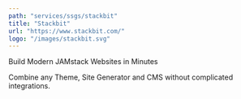 ```yaml
---
path: "services/ssgs/stackbit"
title: "Stackbit"
url: "https://www.stackbit.com/"
logo: "/images/stackbit.svg"
---
```


Build Modern JAMstack Websites in Minutes

Combine any Theme, Site Generator and CMS without complicated integrations.
